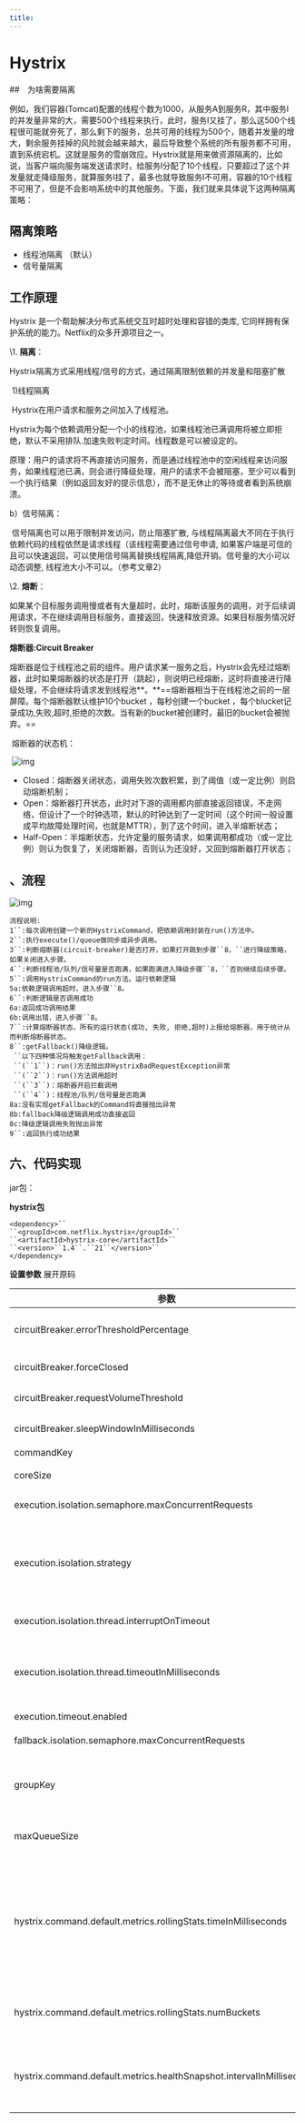 ```yaml
---
title:
---
```

# Hystrix

##　为啥需要隔离

例如，我们容器(Tomcat)配置的线程个数为1000，从服务A到服务R，其中服务I的并发量非常的大，需要500个线程来执行，此时，服务I又挂了，那么这500个线程很可能就夯死了，那么剩下的服务，总共可用的线程为500个，随着并发量的增大，剩余服务挂掉的风险就会越来越大，最后导致整个系统的所有服务都不可用，直到系统宕机。这就是服务的雪崩效应。Hystrix就是用来做资源隔离的，比如说，当客户端向服务端发送请求时，给服务I分配了10个线程，只要超过了这个并发量就走降级服务，就算服务I挂了，最多也就导致服务I不可用，容器的10个线程不可用了，但是不会影响系统中的其他服务。下面，我们就来具体说下这两种隔离策略：

## 隔离策略

* 线程池隔离 （默认）
* 信号量隔离

## 工作原理

  Hystrix 是一个帮助解决分布式系统交互时超时处理和容错的类库, 它同样拥有保护系统的能力。Netflix的众多开源项目之一。

   \1. **隔离**：

​      Hystrix隔离方式采用线程/信号的方式，通过隔离限制依赖的并发量和阻塞扩散

​      1)线程隔离

​      Hystrix在用户请求和服务之间加入了线程池。

​      Hystrix为每个依赖调用分配一个小的线程池，如果线程池已满调用将被立即拒绝，默认不采用排队.加速失败判定时间。线程数是可以被设定的。

​      原理：用户的请求将不再直接访问服务，而是通过线程池中的空闲线程来访问服务，如果线程池已满，则会进行降级处理，用户的请求不会被阻塞，至少可以看到一个执行结果（例如返回友好的提示信息），而不是无休止的等待或者看到系统崩溃。



   b）信号隔离：

​     信号隔离也可以用于限制并发访问，防止阻塞扩散, 与线程隔离最大不同在于执行依赖代码的线程依然是请求线程（该线程需要通过信号申请, 如果客户端是可信的且可以快速返回，可以使用信号隔离替换线程隔离,降低开销。信号量的大小可以动态调整, 线程池大小不可以。（参考文章2）

 \2. **熔断**：

如果某个目标服务调用慢或者有大量超时，此时，熔断该服务的调用，对于后续调用请求，不在继续调用目标服务，直接返回，快速释放资源。如果目标服务情况好转则恢复调用。

**熔断器:Circuit Breaker**

   熔断器是位于线程池之前的组件。用户请求某一服务之后，Hystrix会先经过熔断器，此时如果熔断器的状态是打开（跳起），则说明已经熔断，这时将直接进行降级处理，不会继续将请求发到线程池**。**==熔断器相当于在线程池之前的一层屏障。每个熔断器默认维护10个bucket ，每秒创建一个bucket ，每个blucket记录成功,失败,超时,拒绝的次数。当有新的bucket被创建时，最旧的bucket会被抛弃。==

​     熔断器的状态机：

​      ![img](https://images2015.cnblogs.com/blog/978381/201705/978381-20170516093016728-916759277.png)

- Closed：熔断器关闭状态，调用失败次数积累，到了阈值（或一定比例）则启动熔断机制；
- Open：熔断器打开状态，此时对下游的调用都内部直接返回错误，不走网络，但设计了一个时钟选项，默认的时钟达到了一定时间（这个时间一般设置成平均故障处理时间，也就是MTTR），到了这个时间，进入半熔断状态；
- Half-Open：半熔断状态，允许定量的服务请求，如果调用都成功（或一定比例）则认为恢复了，关闭熔断器，否则认为还没好，又回到熔断器打开状态； 

## 、流程

![img](https://images2015.cnblogs.com/blog/978381/201705/978381-20170516093153119-1533131398.png)

```
流程说明:
1``:每次调用创建一个新的HystrixCommand，把依赖调用封装在run()方法中。
2``:执行execute()/queue做同步或异步调用。
3``:判断熔断器(circuit-breaker)是否打开，如果打开跳到步骤``8，``进行降级策略，如果关闭进入步骤。
4``:判断线程池/队列/信号量是否跑满，如果跑满进入降级步骤``8，``否则继续后续步骤。
5``:调用HystrixCommand的run方法。运行依赖逻辑
5a:依赖逻辑调用超时，进入步骤``8。
6``:判断逻辑是否调用成功
6a:返回成功调用结果
6b:调用出错，进入步骤``8。
7``:计算熔断器状态，所有的运行状态(成功, 失败, 拒绝,超时)上报给熔断器，用于统计从而判断熔断器状态。
8``:getFallback()降级逻辑。
 ``以下四种情况将触发getFallback调用：
 ``(``1``)：run()方法抛出非HystrixBadRequestException异常
 ``(``2``)：run()方法调用超时
 ``(``3``)：熔断器开启拦截调用
 ``(``4``)：线程池/队列/信号量是否跑满
8a:没有实现getFallback的Command将直接抛出异常
8b:fallback降级逻辑调用成功直接返回
8c:降级逻辑调用失败抛出异常
9``:返回执行成功结果
```

## 六、代码实现

jar包：

**hystrix包**

```
<dependency>`` 
``<groupId>com.netflix.hystrix</groupId>``  
``<artifactId>hystrix-core</artifactId>`` 
``<version>``1.4``.``21``</version>``
</dependency>
```

**设置参数** 展开原码

 

| 参数                                                         | 作用                                                     | 备注                                                         |
| ------------------------------------------------------------ | -------------------------------------------------------- | ------------------------------------------------------------ |
| circuitBreaker.errorThresholdPercentage                      | 失败率达到多少百分比后熔断                               | 默认值：50主要根据依赖重要性进行调整                         |
| circuitBreaker.forceClosed                                   | 是否强制关闭熔断                                         | 如果是强依赖，应该设置为true                                 |
| circuitBreaker.requestVolumeThreshold                        | 熔断触发的最小个数/10s                                   | 默认值：20                                                   |
| circuitBreaker.sleepWindowInMilliseconds                     | 熔断多少秒后去尝试请求                                   | 默认值：5000                                                 |
| commandKey                                                   |                                                          | 默认值：当前执行方法名                                       |
| coreSize                                                     | 线程池coreSize                                           | 默认值：10                                                   |
| execution.isolation.semaphore.maxConcurrentRequests          | 信号量最大并发度                                         | SEMAPHORE模式有效，默认值：10                                |
| execution.isolation.strategy                                 | 隔离策略，有THREAD和SEMAPHORE                            | 默认使用THREAD模式，以下几种可以使用SEMAPHORE模式：只想控制并发度外部的方法已经做了线程隔离调用的是本地方法或者可靠度非常高、耗时特别小的方法（如medis） |
| execution.isolation.thread.interruptOnTimeout                | 是否打开超时线程中断                                     | THREAD模式有效                                               |
| execution.isolation.thread.timeoutInMilliseconds             | 超时时间                                                 | 默认值：1000在THREAD模式下，达到超时时间，可以中断在SEMAPHORE模式下，会等待执行完成后，再去判断是否超时 |
| execution.timeout.enabled                                    | 是否打开超时                                             |                                                              |
| fallback.isolation.semaphore.maxConcurrentRequests           | fallback最大并发度                                       | 默认值：10                                                   |
| groupKey                                                     | 表示所属的group，一个group共用线程池                     | 默认值：getClass().getSimpleName();                          |
| maxQueueSize                                                 | 请求等待队列                                             | 默认值：-1如果使用正数，队列将从SynchronizeQueue改为LinkedBlockingQueue |
| hystrix.command.default.metrics.rollingStats.timeInMilliseconds | 设置统计的时间窗口值的，毫秒值                           | circuit break 的打开会根据1个rolling window的统计来计算。若rolling window被设为10000毫秒，则rolling window会被分成n个buckets，每个bucket包含success，failure，timeout，rejection的次数的统计信息。默认10000 |
| hystrix.command.default.metrics.rollingStats.numBuckets      | 设置一个rolling window被划分的数量                       |                                                              |
| hystrix.command.default.metrics.healthSnapshot.intervalInMilliseconds | 记录health 快照（用来统计成功和错误绿）的间隔，默认500ms |                                                              |